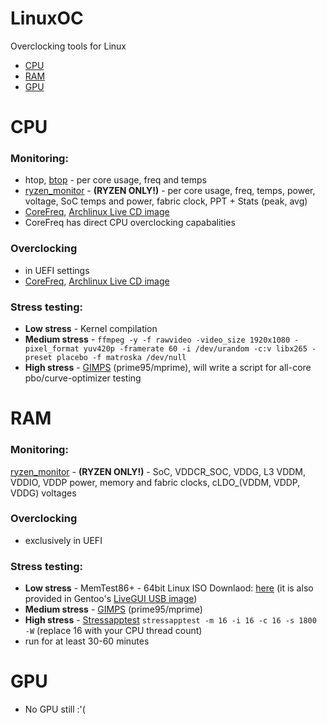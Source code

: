 # LinuxOC
Overclocking tools for Linux

- [CPU](#cpu)
- [RAM](#ram)
- [GPU](#gpu)

# CPU
### Monitoring:
- htop, [btop](https://github.com/aristocratos/btop) - per core usage, freq and temps
- [ryzen_monitor](https://github.com/hattedsquirrel/ryzen_monitor) -  **(RYZEN ONLY!)** - per core usage, freq, temps, power, voltage, SoC temps and power, fabric clock, PPT + Stats (peak, avg)
- [CoreFreq](https://github.com/cyring/CoreFreq), [Archlinux Live CD image](https://github.com/cyring/CoreFreq/wiki/Live-CD)
- CoreFreq has direct CPU overclocking capabalities
### Overclocking
- in UEFI settings
- [CoreFreq](https://github.com/cyring/CoreFreq), [Archlinux Live CD image](https://github.com/cyring/CoreFreq/wiki/Live-CD)
### Stress testing:
- **Low stress** - Kernel compilation
- **Medium stress** - `ffmpeg -y -f rawvideo -video_size 1920x1080 -pixel_format yuv420p -framerate 60 -i /dev/urandom -c:v libx265 -preset placebo -f matroska /dev/null`
- **High stress** - [GIMPS](https://www.mersenne.org/download/) (prime95/mprime), will write a script for all-core pbo/curve-optimizer testing

# RAM
### Monitoring:
[ryzen_monitor](https://github.com/hattedsquirrel/ryzen_monitor) -  **(RYZEN ONLY!)** - SoC, VDDCR_SOC, VDDG, L3 VDDM, VDDIO, VDDP power, memory and fabric clocks, cLDO_(VDDM, VDDP, VDDG) voltages
### Overclocking
- exclusively in UEFI
### Stress testing:
- **Low stress** - MemTest86+ - 64bit Linux ISO Downlaod: [here](https://www.memtest.org/download/v7.00/mt86plus_7.00_64.iso.zip) (it is also provided in Gentoo's [LiveGUI USB image](https://www.gentoo.org/downloads/))
- **Medium stress** - [GIMPS](https://www.mersenne.org/download/) (prime95/mprime)
- **High stress** - [Stressapptest](https://github.com/stressapptest/stressapptest) `stressapptest -m 16 -i 16 -c 16 -s 1800 -W` (replace 16 with your CPU thread count)
- run for at least 30-60 minutes

# GPU
- No GPU still :'(

